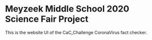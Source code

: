 # Meyzeek Middle School 2020 Science Fair Project

This is the website UI of the CaC_Challenge CoronaVirus fact checker.